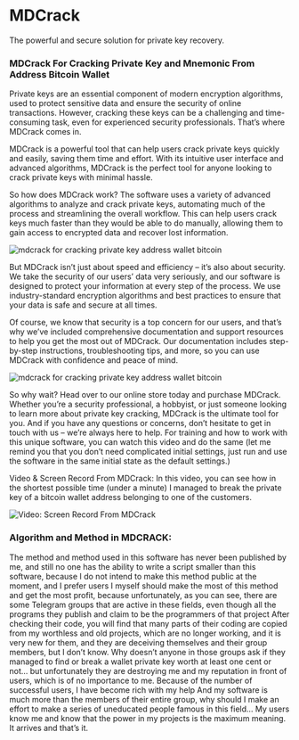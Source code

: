 # MDCrack


The powerful and secure solution for private key recovery.


### MDCrack For Cracking Private Key and Mnemonic From Address Bitcoin Wallet


Private keys are an essential component of modern encryption algorithms, used to protect sensitive data and ensure the security of online transactions. However, cracking these keys can be a challenging and time-consuming task, even for experienced security professionals. That’s where MDCrack comes in.

MDCrack is a powerful tool that can help users crack private keys quickly and easily, saving them time and effort. With its intuitive user interface and advanced algorithms, MDCrack is the perfect tool for anyone looking to crack private keys with minimal hassle.

So how does MDCrack work? The software uses a variety of advanced algorithms to analyze and crack private keys, automating much of the process and streamlining the overall workflow. This can help users crack keys much faster than they would be able to do manually, allowing them to gain access to encrypted data and recover lost information.

![mdcrack for cracking private key address wallet bitcoin](https://raw.githubusercontent.com/Pymmdrza/MDCrack/mainx/Media/Main_01.png 'mdcrack for cracking private key address wallet bitcoin')

But MDCrack isn’t just about speed and efficiency – it’s also about security. We take the security of our users’ data very seriously, and our software is designed to protect your information at every step of the process. We use industry-standard encryption algorithms and best practices to ensure that your data is safe and secure at all times.

Of course, we know that security is a top concern for our users, and that’s why we’ve included comprehensive documentation and support resources to help you get the most out of MDCrack. Our documentation includes step-by-step instructions, troubleshooting tips, and more, so you can use MDCrack with confidence and peace of mind.

![mdcrack for cracking private key address wallet bitcoin](https://raw.githubusercontent.com/Pymmdrza/MDCrack/mainx/Media/Main_Silent.png 'mdcrack for cracking private key address wallet bitcoin')

So why wait? Head over to our online store today and purchase MDCrack. Whether you’re a security professional, a hobbyist, or just someone looking to learn more about private key cracking, MDCrack is the ultimate tool for you. And if you have any questions or concerns, don’t hesitate to get in touch with us – we’re always here to help. For training and how to work with this unique software, you can watch this video and do the same (let me remind you that you don’t need complicated initial settings, just run and use the software in the same initial state as the default settings.)

Video & Screen Record From MDCrack:
In this video, you can see how in the shortest possible time (under a minute) I managed to break the private key of a bitcoin wallet address belonging to one of the customers.

![Video: Screen Record From MDCrack](https://videopress.com/v/GMKaAEFn)

### Algorithm and Method in MDCRACK:

The method and method used in this software has never been published by me, and still no one has the ability to write a script smaller than this software, because I do not intend to make this method public at the moment, and I prefer users I myself should make the most of this method and get the most profit, because unfortunately, as you can see, there are some Telegram groups that are active in these fields, even though all the programs they publish and claim to be the programmers of that project After checking their code, you will find that many parts of their coding are copied from my worthless and old projects, which are no longer working, and it is very new for them, and they are deceiving themselves and their group members, but I don’t know. Why doesn’t anyone in those groups ask if they managed to find or break a wallet private key worth at least one cent or not… but unfortunately they are destroying me and my reputation in front of users, which is of no importance to me. Because of the number of successful users, I have become rich with my help And my software is much more than the members of their entire group, why should I make an effort to make a series of uneducated people famous in this field… My users know me and know that the power in my projects is the maximum meaning. It arrives and that’s it.

